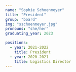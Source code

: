 ```yaml
---
name: "Sophie Schoenmeyer"
title: "President"
group: "board"
img: "sschoenmeyer.jpg"
pronouns: "she/her"
graduating_year: 2023

positions:
  - year: 2021-2022
    title: President
  - year: 2020-2021
    title: Logistics Director
---
```

